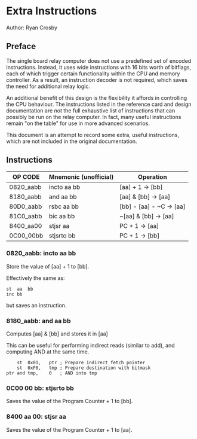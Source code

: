 # Extra Instructions
Author: Ryan Crosby

## Preface

The single board relay computer does not use a predefined set of encoded instructions.
Instead, it uses wide instructions with 16 bits worth of bitflags, each of which trigger certain functionality within the CPU and memory controller.
As a result, an instruction decoder is not required, which saves the need for additional relay logic.

An additional benefit of this design is the flexibility it affords in controlling the CPU behaviour.
The instructions listed in the reference card and design documentation are *not* the full exhaustive list of instructions that can possibly be run on the relay computer. In fact, many useful instructions remain "on the table" for use in more advanced scenarios.

This document is an attempt to record some extra, useful instructions, which are not included in the original documentation.

## Instructions

| OP CODE | Mnemonic (unofficial) | Operation |
| --- | --- | --- |
| 0820_aabb | incto aa bb | [aa] + 1 &rarr; [bb] |
| 8180_aabb | and aa bb | [aa] & [bb] &rarr; [aa] |
| 80D0_aabb | rsbc aa bb | [bb] - [aa] - ~C &rarr; [aa] |
| 81C0_aabb | bic aa bb | ~[aa] & [bb] &rarr; [aa] |
| 8400_aa00 | stjsr aa | PC + 1 &rarr; [aa] |
| 0C00_00bb | stjsrto bb | PC + 1 &rarr; [bb] |

### 0820_aabb: incto aa bb

Store the value of [aa] + 1 to [bb].

Effectively the same as:

```assembly
st	aa	bb
inc	bb
```

 but saves an instruction.

### 8180_aabb: and aa bb

Computes [aa] & [bb] and stores it in [aa]

This can be useful for performing indirect reads (similar to add), and computing AND at the same time.

```assembly
	st	0x01,	ptr	; Prepare indirect fetch pointer
	st	0xF0,	tmp	; Prepare destination with bitmask
ptr	and	tmp,	0	; AND into tmp
```



### 0C00 00 bb: stjsrto bb

Saves the value of the Program Counter + 1 to [bb].


### 8400 aa 00: stjsr aa

Saves the value of the Program Counter + 1 to [aa].